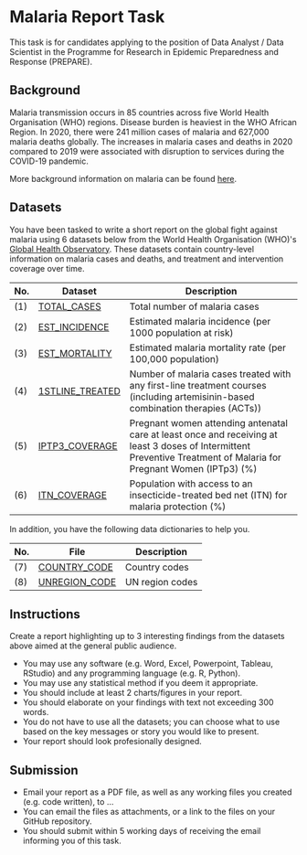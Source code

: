 # Malaria Report Task
This task is for candidates applying to the position of Data Analyst / Data Scientist in the Programme for Research in Epidemic Preparedness and Response (PREPARE).

## Background
Malaria transmission occurs in 85 countries across five World Health Organisation (WHO) regions. Disease burden is heaviest in the WHO African Region. In 2020, there were 241 million cases of malaria and 627,000 malaria deaths globally. The increases in malaria cases and deaths in 2020 compared to 2019 were associated with disruption to services during the COVID-19 pandemic.

More background information on malaria can be found [here](https://www.who.int/news-room/fact-sheets/detail/malaria).

## Datasets
You have been tasked to write a short report on the global fight against malaria using 6 datasets below from the World Health Organisation (WHO)'s [Global Health Observatory](https://www.who.int/data/gho). These datasets contain country-level information on malaria cases and deaths, and treatment and intervention coverage over time.

No. | Dataset  | Description
--- | -------- | --------
(1) |  [TOTAL_CASES](data/TOTAL_CASES.csv) | Total number of malaria cases
(2) |  [EST_INCIDENCE](data/EST_INCIDENCE.csv) | Estimated malaria incidence (per 1000 population at risk)
(3) |  [EST_MORTALITY](data/EST_MORTALITY.csv) | Estimated malaria mortality rate (per 100,000 population)
(4) |  [1STLINE_TREATED](data/1STLINE_TREATED.csv) | Number of malaria cases treated with any first-line treatment courses (including artemisinin-based combination therapies (ACTs))
(5) | [IPTP3_COVERAGE](data/IPTP3_COVERAGE.csv) | Pregnant women attending antenatal care at least once and receiving at least 3 doses of Intermittent Preventive Treatment of Malaria for Pregnant Women (IPTp3) (%)
(6) | [ITN_COVERAGE](data/ITN_COVERAGE.csv) | Population with access to an insecticide-treated bed net (ITN) for malaria protection (%)

In addition, you have the following data dictionaries to help you.

No. | File  | Description
--- | -------- | --------
(7) | [COUNTRY_CODE](codes/COUNTRY_CODE.csv) | Country codes
(8) | [UNREGION_CODE](codes/UNREGION_CODE.csv) | UN region codes

## Instructions
Create a report highlighting up to 3 interesting findings from the datasets above aimed at the general public audience.
- You may use any software (e.g. Word, Excel, Powerpoint, Tableau, RStudio) and any programming language (e.g. R, Python).
- You may use any statistical method if you deem it appropriate.
- You should include at least 2 charts/figures in your report.
- You should elaborate on your findings with text not exceeding 300 words.
- You do not have to use all the datasets; you can choose what to use based on the key messages or story you would like to present.
- Your report should look profesionally designed.

## Submission
- Email your report as a PDF file, as well as any working files you created (e.g. code written), to ...
- You can email the files as attachments, or a link to the files on your GitHub repository. 
- You should submit within 5 working days of receiving the email informing you of this task.
